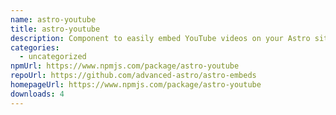 ```yaml
---
name: astro-youtube
title: astro-youtube
description: Component to easily embed YouTube videos on your Astro site
categories:
  - uncategorized
npmUrl: https://www.npmjs.com/package/astro-youtube
repoUrl: https://github.com/advanced-astro/astro-embeds
homepageUrl: https://www.npmjs.com/package/astro-youtube
downloads: 4
---
```

